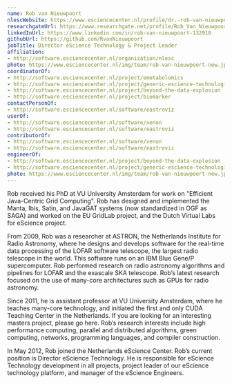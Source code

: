 ```yaml
---
name: Rob van Nieuwpoort
nlescWebsite: https://www.esciencecenter.nl/profile/dr.-rob-van-nieuwpoort
researchgateUrl: https://www.researchgate.net/profile/Rob_Van_Nieuwpoort2
linkedInUrl: https://www.linkedin.com/in/rob-van-nieuwpoort-132918
githubUrl: https://github.com/RvanNieuwpoort
jobTitle: Director eScience Technology & Project Leader
affiliation:
- http://software.esciencecenter.nl/organization/nlesc
photo: https://www.esciencecenter.nl/img/team/rob-van-nieuwpoort-new.jpg
coordinatorOf:
- http://software.esciencecenter.nl/project/emetabolomics
- http://software.esciencecenter.nl/project/generic-escience-technologies
- http://software.esciencecenter.nl/project/beyond-the-data-explosion
- http://software.esciencecenter.nl/project/biomarker
contactPersonOf:
- http://software.esciencecenter.nl/software/eastroviz
userOf:
- http://software.esciencecenter.nl/software/xenon
- http://software.esciencecenter.nl/software/eastroviz
contributorOf:
- http://software.esciencecenter.nl/software/xenon
- http://software.esciencecenter.nl/software/eastroviz
engineerOf:
- http://software.esciencecenter.nl/project/beyond-the-data-explosion
- http://software.esciencecenter.nl/project/generic-escience-technologies
photo: https://www.esciencecenter.nl/img/team/rob-van-nieuwpoort-new.jpg
---
```

Rob received his PhD at VU University Amsterdam for work on "Efficient
Java-Centric Grid Computing". Rob has designed and implemented the
Manta, Ibis, Satin, and JavaGAT systems (now standardized in OGF as
SAGA) and worked on the EU GridLab project, and the Dutch Virtual Labs
for eScience project.

From 2009, Rob was a researcher at ASTRON, the Netherlands Institute
for Radio Astronomy, where he designs and develops software for the
real-time data processing of the LOFAR software telescope, the largest
radio telescope in the world. This software runs on an IBM Blue Gene/P
supercomputer. Rob performed research on radio astronomy algorithms
and pipelines for LOFAR and the exascale SKA telescope. Rob’s latest
research focused on the use of many-core architectures such as GPUs
for radio astronomy.

Since 2011, he is assistant professor at VU University Amsterdam,
where he teaches many-core technology, and initiated the first and
only CUDA Teaching Center in the Netherlands. If you are looking for
an interesting masters project, please go here. Rob’s research
interests include high performance computing, parallel and distributed
algorithms, green computing, networks, programming languages, and
compiler construction.

In May 2012, Rob joined the Netherlands eScience Center. Rob’s current
position is Director eScience Technology. He is responsible for
eScience Technology development in all projects, project leader of our
eScience technology platform, and manager of the eScience Engineers.
